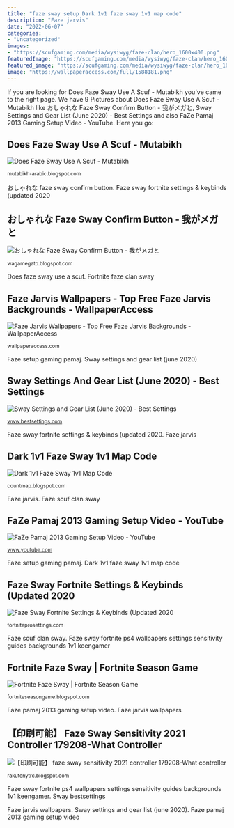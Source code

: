 ```yaml
---
title: "faze sway setup Dark 1v1 faze sway 1v1 map code"
description: "Faze jarvis"
date: "2022-06-07"
categories:
- "Uncategorized"
images:
- "https://scufgaming.com/media/wysiwyg/faze-clan/hero_1600x400.png"
featuredImage: "https://scufgaming.com/media/wysiwyg/faze-clan/hero_1600x400.png"
featured_image: "https://scufgaming.com/media/wysiwyg/faze-clan/hero_1600x400.png"
image: "https://wallpaperaccess.com/full/1588181.png"
---
```


If you are looking for Does Faze Sway Use A Scuf - Mutabikh you've came to the right page. We have 9 Pictures about Does Faze Sway Use A Scuf - Mutabikh like おしゃれな Faze Sway Confirm Button - 我がメガと, Sway Settings and Gear List (June 2020) - Best Settings and also FaZe Pamaj 2013 Gaming Setup Video - YouTube. Here you go:

## Does Faze Sway Use A Scuf - Mutabikh

![Does Faze Sway Use A Scuf - Mutabikh](https://scufgaming.com/media/wysiwyg/faze-clan/hero_1600x400.png "Sway faze fortnite")

<small>mutabikh-arabic.blogspot.com</small>

おしゃれな faze sway confirm button. Faze sway fortnite settings &amp; keybinds (updated 2020

## おしゃれな Faze Sway Confirm Button - 我がメガと

![おしゃれな Faze Sway Confirm Button - 我がメガと](https://i.ytimg.com/vi/2GXVtX6Ddug/hqdefault.jpg "【印刷可能】 faze sway sensitivity 2021 controller 179208-what controller")

<small>wagamegato.blogspot.com</small>

Does faze sway use a scuf. Fortnite faze clan sway

## Faze Jarvis Wallpapers - Top Free Faze Jarvis Backgrounds - WallpaperAccess

![Faze Jarvis Wallpapers - Top Free Faze Jarvis Backgrounds - WallpaperAccess](https://wallpaperaccess.com/full/2306674.jpg "Does faze sway use a scuf")

<small>wallpaperaccess.com</small>

Faze setup gaming pamaj. Sway settings and gear list (june 2020)

## Sway Settings And Gear List (June 2020) - Best Settings

![Sway Settings and Gear List (June 2020) - Best Settings](https://www.bestsettings.com/wp-content/uploads/2020/01/Sway.jpg "Faze scuf clan sway")

<small>www.bestsettings.com</small>

Faze sway fortnite settings &amp; keybinds (updated 2020. Faze jarvis

## Dark 1v1 Faze Sway 1v1 Map Code

![Dark 1v1 Faze Sway 1v1 Map Code](https://wallpaperaccess.com/full/1588181.png "Faze jarvis")

<small>countmap.blogspot.com</small>

Faze jarvis. Faze scuf clan sway

## FaZe Pamaj 2013 Gaming Setup Video - YouTube

![FaZe Pamaj 2013 Gaming Setup Video - YouTube](http://i.ytimg.com/vi/fkinW8qaLLM/maxresdefault.jpg "Faze sway fortnite settings &amp; keybinds (updated 2020")

<small>www.youtube.com</small>

Faze setup gaming pamaj. Dark 1v1 faze sway 1v1 map code

## Faze Sway Fortnite Settings &amp; Keybinds (Updated 2020

![Faze Sway Fortnite Settings &amp; Keybinds (Updated 2020](https://fortniteprosettings.com/wp-content/uploads/2020/03/sway-controller-2048x1311.jpg "Fortnite faze sway")

<small>fortniteprosettings.com</small>

Faze scuf clan sway. Faze sway fortnite ps4 wallpapers settings sensitivity guides backgrounds 1v1 keengamer

## Fortnite Faze Sway | Fortnite Season Game

![Fortnite Faze Sway | Fortnite Season Game](https://lh5.googleusercontent.com/proxy/urTRI-xJcfgOfZWWPnqY_C-IjdtqICIZGONzaZI3Mm-bR_IJ48RzUE1_mNPZFw07jmhzqRinIPlPwPI2HULY_y1kWfqiBBk-=w1200-h630-n-k-no-nu "Faze pamaj 2013 gaming setup video")

<small>fortniteseasongame.blogspot.com</small>

Faze pamaj 2013 gaming setup video. Faze jarvis wallpapers

## 【印刷可能】 Faze Sway Sensitivity 2021 Controller 179208-What Controller

![【印刷可能】 faze sway sensitivity 2021 controller 179208-What controller](https://i.ytimg.com/vi/kxxzKQiEvgM/maxresdefault.jpg "Faze jarvis")

<small>rakutenytrc.blogspot.com</small>

Faze sway fortnite ps4 wallpapers settings sensitivity guides backgrounds 1v1 keengamer. Sway bestsettings

Faze jarvis wallpapers. Sway settings and gear list (june 2020). Faze pamaj 2013 gaming setup video
